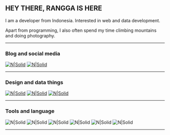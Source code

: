 ## HEY THERE, RANGGA IS HERE

I am a developer from Indonesia. Interested in web and data development.

Apart from programming, I also often spend my time climbing mountains and doing photography.


---

### Blog and social media

[![N|Solid](https://img.shields.io/badge/%20-%20Twitter-white?style=flat&logo=twitter)](https://twitter.com/ranggakcs) 
[![N|Solid](https://img.shields.io/badge/%20-%20medium-black?style=flat&logo=medium)](https://medium.com/@ranggakusumah) 

---
### Design and data things

[![N|Solid](https://img.shields.io/badge/%20-%20Dribbble-white?style=flat&logo=dribbble)](https://dribbble.com/ranggakcs)
[![N|Solid](https://img.shields.io/badge/%20-%20Behance-navy?style=flat&logo=behance)](https://www.behance.net/ranggakcs)
[![N|Solid](https://img.shields.io/badge/%20-%20Kaggle-white?style=flat&logo=kaggle)](https://www.kaggle.com/ranggakusumah)

---
### Tools and language

![N|Solid](https://img.shields.io/badge/%20-%20Illustrator-black?style=flat&logo=adobe)
![N|Solid](https://img.shields.io/badge/%20-%20HTML-white?style=flat&logo=HTML5)
![N|Solid](https://img.shields.io/badge/%20-%20CSS-blue?style=flat&logo=CSS3)
![N|Solid](https://img.shields.io/badge/%20-%20Javascript-black?style=flat&logo=javascript)
![N|Solid](https://img.shields.io/badge/%20-%20Python-black?style=flat&logo=python)
![N|Solid](https://img.shields.io/badge/%20-%20PHP-black?style=flat&logo=php)

---



